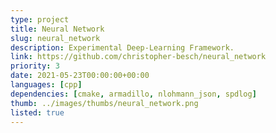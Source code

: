 ```yaml
---
type: project
title: Neural Network
slug: neural_network
description: Experimental Deep-Learning Framework.
link: https://github.com/christopher-besch/neural_network
priority: 3
date: 2021-05-23T00:00:00+00:00
languages: [cpp]
dependencies: [cmake, armadillo, nlohmann_json, spdlog]
thumb: ../images/thumbs/neural_network.png
listed: true
---
```


